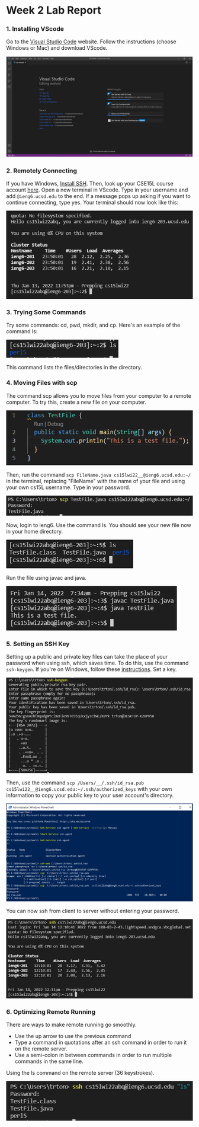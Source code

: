 # Week 2 Lab Report

### **1. Installing VScode**

Go to the [Visual Studio Code](https://code.visualstudio.com/) website. Follow the instructions (choose Windows or Mac) and download VScode.

![vscode](vscode.PNG)

### **2. Remotely Connecting**

If you have Windows, [Install SSH](https://docs.microsoft.com/en-us/windows-server/administration/openssh/openssh_install_firstuse). Then, look up your CSE15L course account [here](https://sdacs.ucsd.edu/~icc/index.php).
Open a new terminal in VScode. Type in your username and add `@ieng6.ucsd.edu` to the end. If a message pops up asking if you want to continue connecting, type yes. Your terminal should now look like this:

![remotely connecting](cs74.PNG)

### **3. Trying Some Commands**

Try some commands: cd, pwd, mkdir, and cp. Here's an example of the command ls:

![trying command](cs75.PNG)

This command lists the files/directories in the directory.

### **4. Moving Files with scp**

The command scp allows you to move files from your computer to a remote computer. To try this, create a new file on your computer.

![new file](cs79.PNG)

Then, run the command `scp FileName.java cs15lwi22__@ieng6.ucsd.edu:~/` in the terminal, replacing "FileName" with the name of your file and using your own cs15L username. Type in your password. 

![scp](cs78.PNG)

Now, login to ieng6. Use the command ls. You should see your new file now in your home directory.

![ls](cs77.PNG)

Run the file using javac and java.

![moved file](cs76.PNG)

### **5. Setting an SSH Key**

Setting up a public and private key files can take the place of your password when using ssh, which saves time. To do this, use the command `ssh-keygen`. If you're on Windows, follow these [instructions](https://docs.microsoft.com/en-us/windows-server/administration/openssh/openssh_keymanagement#user-key-generation). Set a key.

![ssh-keygen](cs80.PNG)

Then, use the command `scp /Users/__/.ssh/id_rsa.pub cs15lwi22__@ieng6.ucsd.edu:~/.ssh/authorized_keys` with your own information to copy your public key to your user account's directory.

![powershell](cs86.PNG)

You can now ssh from client to server without entering your password.

![ssh](cs87.PNG)

### **6. Optimizing Remote Running**

There are ways to make remote running go smoothly.
* Use the up arrow to use the previous command
* Type a command in quotations after an ssh command in order to run it on the remote server.
* Use a semi-colon in between commands in order to run multiple commands in the same line.

Using the ls command on the remote server (36 keystrokes).

![remote](cs83.PNG)
